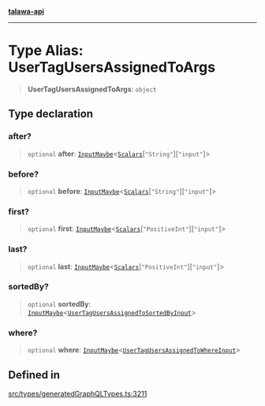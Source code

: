 [**talawa-api**](../../../README.md)

***

# Type Alias: UserTagUsersAssignedToArgs

> **UserTagUsersAssignedToArgs**: `object`

## Type declaration

### after?

> `optional` **after**: [`InputMaybe`](InputMaybe.md)\<[`Scalars`](Scalars.md)\[`"String"`\]\[`"input"`\]\>

### before?

> `optional` **before**: [`InputMaybe`](InputMaybe.md)\<[`Scalars`](Scalars.md)\[`"String"`\]\[`"input"`\]\>

### first?

> `optional` **first**: [`InputMaybe`](InputMaybe.md)\<[`Scalars`](Scalars.md)\[`"PositiveInt"`\]\[`"input"`\]\>

### last?

> `optional` **last**: [`InputMaybe`](InputMaybe.md)\<[`Scalars`](Scalars.md)\[`"PositiveInt"`\]\[`"input"`\]\>

### sortedBy?

> `optional` **sortedBy**: [`InputMaybe`](InputMaybe.md)\<[`UserTagUsersAssignedToSortedByInput`](UserTagUsersAssignedToSortedByInput.md)\>

### where?

> `optional` **where**: [`InputMaybe`](InputMaybe.md)\<[`UserTagUsersAssignedToWhereInput`](UserTagUsersAssignedToWhereInput.md)\>

## Defined in

[src/types/generatedGraphQLTypes.ts:3211](https://github.com/Suyash878/talawa-api/blob/f376d03c37e9acd046e7cc983947432c95f74442/src/types/generatedGraphQLTypes.ts#L3211)
